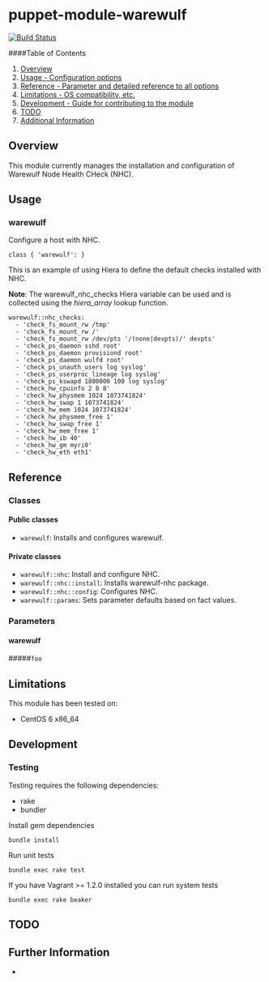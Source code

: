 # puppet-module-warewulf

[![Build Status](https://travis-ci.org/treydock/puppet-module-warewulf.png)](https://travis-ci.org/treydock/puppet-module-warewulf)

####Table of Contents

1. [Overview](#overview)
2. [Usage - Configuration options](#usage)
3. [Reference - Parameter and detailed reference to all options](#reference)
4. [Limitations - OS compatibility, etc.](#limitations)
5. [Development - Guide for contributing to the module](#development)
6. [TODO](#todo)
7. [Additional Information](#additional-information)

## Overview

This module currently manages the installation and configuration of Warewulf Node Health CHeck (NHC).

## Usage

### warewulf

Configure a host with NHC.

    class { 'warewulf': }

This is an example of using Hiera to define the default checks installed with NHC.

**Note**: The warewulf\_nhc\_checks Hiera variable can be used and is collected using the *hiera_array* lookup function.

    warewulf::nhc_checks:
      - 'check_fs_mount_rw /tmp'
      - 'check_fs_mount_rw /'
      - 'check_fs_mount_rw /dev/pts '/(none|devpts)/' devpts'
      - 'check_ps_daemon sshd root'
      - 'check_ps_daemon provisiond root'
      - 'check_ps_daemon wulfd root'
      - 'check_ps_unauth_users log syslog'
      - 'check_ps_userproc_lineage log syslog'
      - 'check_ps_kswapd 1800000 100 log syslog'
      - 'check_hw_cpuinfo 2 8 8'
      - 'check_hw_physmem 1024 1073741824'
      - 'check_hw_swap 1 1073741824'
      - 'check_hw_mem 1024 1073741824'
      - 'check_hw_physmem_free 1'
      - 'check_hw_swap_free 1'
      - 'check_hw_mem_free 1'
      - 'check_hw_ib 40'
      - 'check_hw_gm myri0'
      - 'check_hw_eth eth1'

## Reference

### Classes

#### Public classes

* `warewulf`: Installs and configures warewulf.

#### Private classes

* `warewulf::nhc`: Install and configure NHC.
* `warewulf::nhc::install`: Installs warewulf-nhc package.
* `warewulf::nhc::config`: Configures NHC.
* `warewulf::params`: Sets parameter defaults based on fact values.

### Parameters

#### warewulf

#####`foo`

## Limitations

This module has been tested on:

* CentOS 6 x86_64

## Development

### Testing

Testing requires the following dependencies:

* rake
* bundler

Install gem dependencies

    bundle install

Run unit tests

    bundle exec rake test

If you have Vagrant >= 1.2.0 installed you can run system tests

    bundle exec rake beaker

## TODO

## Further Information

*
